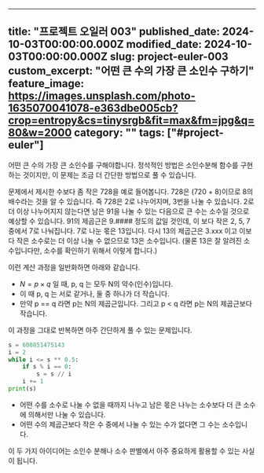 
---
title: "프로젝트 오일러 003"
published_date: 2024-10-03T00:00:00.000Z
modified_date: 2024-10-03T00:00:00.000Z
slug: project-euler-003
custom_excerpt: "어떤 큰 수의 가장 큰 소인수 구하기"
feature_image: https://images.unsplash.com/photo-1635070041078-e363dbe005cb?crop=entropy&cs=tinysrgb&fit=max&fm=jpg&q=80&w=2000
category: ""
tags: ["#project-euler"]
---

어떤 큰 수의 가장 큰 소인수를 구해야합니다. 정석적인 방법은 소인수분해 함수를 구현하는 것이지만, 이 문제는 조금 더 간단한 방법으로 풀 수 있습니다.

문제에서 제시한 수보다 좀 작은 728을 예로 들어봅니다. 728은 (720 + 8)이므로 8의 배수라는 것을 알 수 있습니다. 즉 728은 2로 나누어지며, 3번을 나눌 수 있습니다. 2로 더 이상 나누어지지 않는다면 남은 91을 나눌 수 있는 다음으로 큰 수는 소수일 것으로 예상할 수 있습니다. 91의 제곱근은 9.#### 정도의 값일 것인데, 이 보다 작은 2, 5, 7 중에서 7로 나눠집니다. 7로 나눈 몫은 13입니다. 다시 13의 제곱근은 3.xxx 이고 이보다 작은 소수로는 더 이상 나눌 수 없으므로 13은 소수입니다. (물론 13은 잘 알려진 소수입니다만, 소수를 확인하기 위해서 이렇게 합니다.)

이런 계산 과정을 일반화하면 아래와 같습니다.

* $N = p \times q$ 일 때, p, q 는 모두 N의 약수(인수)입니다.
* 이 때 p, q 는 서로 같거나, 둘 중 하나가 더 작습니다.
* 만약 p == q 라면 p는 N의 제곱근입니다. 그리고 p < q 라면 p는 N의 제곱근보다 작습니다.

이 과정을 그대로 반복하면 아주 간단하게 풀 수 있는 문제입니다.

```python
s = 600851475143
i = 2
while i <= s ** 0.5:
	if s % i == 0:
		s = s // i
	i += 1
print(s)
```

* 어떤 수를 소수로 나눌 수 없을 때까지 나누고 남은 몫은 나누는 소수보다 더 큰 소수에 의해서만 나눌 수 있습니다.
* 어떤 수의 제곱근보다 작은 수 중에서 나눌 수 있는 수가 없다면 그 수는 소수입니다.

이 두 가지 아이디어는 소인수 분해나 소수 판별에서 아주 중요하게 활용할 수 있는 사실이 됩니다.
